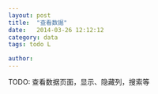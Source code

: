 ```yaml
---
layout: post
title:  "查看数据"
date:   2014-03-26 12:12:12
category: data
tags: todo L

author: 
---
```


TODO: 查看数据页面，显示、隐藏列，搜索等
